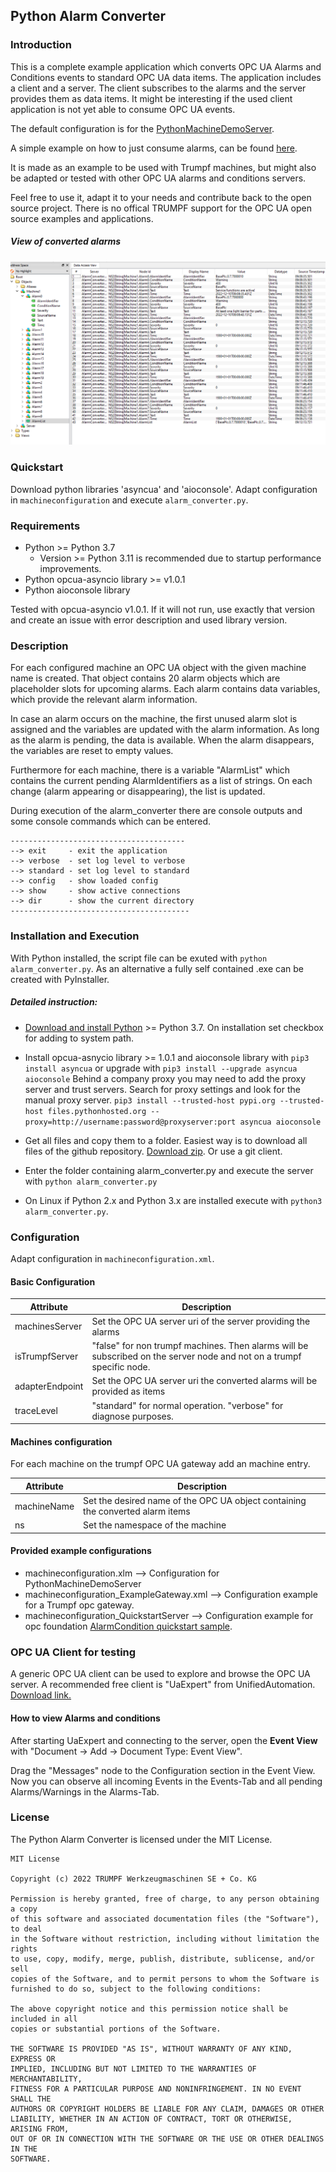 ## Python Alarm Converter

### Introduction
This is a complete example application which converts OPC UA Alarms and Conditions events to standard OPC UA data items. The application includes a client and a server. The client subscribes to the alarms and the server provides them as data items. It might be interesting if the used client application is not yet able to consume OPC UA events.

The default configuration is for the [PythonMachineDemoServer](../../MachineDemoServer/Python/README.md).

A simple example on how to just consume alarms, can be found [here](../../Examples/Python/README.md).

It is made as an example to be used with Trumpf machines, but might also be adapted or tested with other OPC UA alarms and conditions servers.

Feel free to use it, adapt it to your needs and contribute back to the open source project. There is no offical TRUMPF support for the OPC UA open source examples and applications.

##### View of converted alarms
![Picture Alarms](doc/alarmConverter.PNG)

### Quickstart
Download python libraries 'asyncua' and 'aioconsole'. Adapt configuration in `machineconfiguration` and execute `alarm_converter.py`.

### Requirements
- Python >= Python 3.7
    - Version >= Python 3.11 is recommended due to startup performance improvements.
- Python opcua-asyncio library >= v1.0.1
- Python aioconsole library

Tested with opcua-asyncio v1.0.1. If it will not run, use exactly that version and create an issue with error description and used library version.

### Description
For each configured machine an OPC UA object with the given machine name is created. That object contains 20 alarm objects which are placeholder slots for upcoming alarms. Each alarm contains data variables, which provide the relevant alarm information.

In case an alarm occurs on the machine, the first unused alarm slot is assigned and the variables are updated with the alarm information. As long as the alarm is pending, the data is available. When the alarm disappears, the variables are reset to empty values.

Furthermore for each machine, there is a variable "AlarmList" which contains the current pending AlarmIdentifiers as a list of strings. On each change (alarm appearing or disappearing), the list is updated.

During execution of the alarm_converter there are console outputs and some console commands which can be entered.

```
---------------------------------------
--> exit     - exit the application      
--> verbose  - set log level to verbose  
--> standard - set log level to standard 
--> config   - show loaded config        
--> show     - show active connections   
--> dir      - show the current directory
---------------------------------------- 
```

### Installation and Execution
With Python installed, the script file can be exuted with `python alarm_converter.py`. As an alternative a fully self contained .exe can be created with PyInstaller.

##### Detailed instruction:
- [Download and install Python](https://www.python.org/downloads/) >= Python 3.7. On installation set checkbox for adding to system path.
- Install opcua-asnycio library >= 1.0.1 and aioconsole library with 
`pip3 install asyncua` or upgrade with `pip3 install --upgrade asyncua aioconsole`
Behind a company proxy you may need to add the proxy server and trust servers. Search for proxy settings and look for the manual proxy server. 
`pip3 install --trusted-host pypi.org --trusted-host files.pythonhosted.org --proxy=http://username:password@proxyserver:port asyncua aioconsole`

- Get all files and copy them to a folder. Easiest way is to download all files of the github repository. [Download zip](https://github.com/TRUMPF-IoT/OpcUaMachineTools/archive/main.zip). Or use a git client.
- Enter the folder containing alarm_converter.py and execute the server with `python alarm_converter.py`
- On Linux if Python 2.x and Python 3.x are installed execute with `python3 alarm_converter.py`. 


### Configuration

Adapt configuration in `machineconfiguration.xml`.

#### Basic Configuration

| Attribute       | Description |
| --------------  | ----------- |
| machinesServer  | Set the OPC UA server uri of the server providing the alarms |
| isTrumpfServer  | "false" for non trumpf machines. Then alarms will be subscribed on the server node and not on a trumpf specific node. |
| adapterEndpoint | Set the OPC UA server uri the converted alarms will be provided as items |
| traceLevel      | "standard" for normal operation. "verbose" for diagnose purposes. |

#### Machines configuration

For each machine on the trumpf OPC UA gateway add an machine entry.

| Attribute       | Description |
| --------------  | ----------- |
| machineName  | Set the desired name of the OPC UA object containing the converted alarm items  |
| ns  | Set the namespace of the machine |

#### Provided example configurations
- machineconfiguration.xlm              --> Configuration for PythonMachineDemoServer
- machineconfiguration_ExampleGateway.xml  --> Configuration example for a Trumpf opc gateway.
- machineconfiguration_QuickstartServer --> Configuration example for opc foundation [AlarmCondition quickstart sample](https://github.com/OPCFoundation/UA-.NETStandard-Samples).


### OPC UA Client for testing
A generic OPC UA client can be used to explore and browse the OPC UA server. A recommended free client is "UaExpert" from UnifiedAutomation. [Download link.](https://www.unified-automation.com/downloads/opc-ua-clients.html)

#### How to view Alarms and conditions
After starting UaExpert and connecting to the server, open the **Event View** with "Document -> Add -> Document Type: Event View".

Drag the "Messages" node to the Configuration section in the Event View. Now you can observe all incoming Events in the Events-Tab and all pending Alarms/Warnings in the Alarms-Tab.


### License
The Python Alarm Converter is licensed under the MIT License.

```
MIT License

Copyright (c) 2022 TRUMPF Werkzeugmaschinen SE + Co. KG

Permission is hereby granted, free of charge, to any person obtaining a copy
of this software and associated documentation files (the "Software"), to deal
in the Software without restriction, including without limitation the rights
to use, copy, modify, merge, publish, distribute, sublicense, and/or sell
copies of the Software, and to permit persons to whom the Software is
furnished to do so, subject to the following conditions:

The above copyright notice and this permission notice shall be included in all
copies or substantial portions of the Software.

THE SOFTWARE IS PROVIDED "AS IS", WITHOUT WARRANTY OF ANY KIND, EXPRESS OR
IMPLIED, INCLUDING BUT NOT LIMITED TO THE WARRANTIES OF MERCHANTABILITY,
FITNESS FOR A PARTICULAR PURPOSE AND NONINFRINGEMENT. IN NO EVENT SHALL THE
AUTHORS OR COPYRIGHT HOLDERS BE LIABLE FOR ANY CLAIM, DAMAGES OR OTHER
LIABILITY, WHETHER IN AN ACTION OF CONTRACT, TORT OR OTHERWISE, ARISING FROM,
OUT OF OR IN CONNECTION WITH THE SOFTWARE OR THE USE OR OTHER DEALINGS IN THE
SOFTWARE.
```

